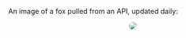 




An image of a fox pulled from an API, updated daily: 
<p align="center">
    <img src="https:&#x2F;&#x2F;randomfox.ca&#x2F;images&#x2F;117.jpg" style="border-radius: 2rem" />
</p>

